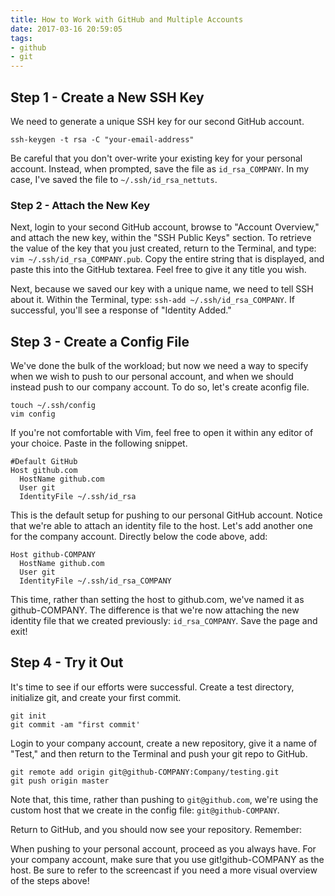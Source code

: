 ```yaml
---
title: How to Work with GitHub and Multiple Accounts
date: 2017-03-16 20:59:05
tags:
- github
- git
---
```


## Step 1 - Create a New SSH Key
We need to generate a unique SSH key for our second GitHub account.

```
ssh-keygen -t rsa -C "your-email-address"
```

Be careful that you don't over-write your existing key for your personal account. Instead, when prompted, save the file as `id_rsa_COMPANY`. In my case, I've saved the file to `~/.ssh/id_rsa_nettuts`.

### Step 2 - Attach the New Key

Next, login to your second GitHub account, browse to "Account Overview," and attach the new key, within the "SSH Public Keys" section. To retrieve the value of the key that you just created, return to the Terminal, and type: `vim ~/.ssh/id_rsa_COMPANY.pub`. Copy the entire string that is displayed, and paste this into the GitHub textarea. Feel free to give it any title you wish.

Next, because we saved our key with a unique name, we need to tell SSH about it. Within the Terminal, type: `ssh-add ~/.ssh/id_rsa_COMPANY`. If successful, you'll see a response of "Identity Added."

<!-- more -->
## Step 3 - Create a Config File
We've done the bulk of the workload; but now we need a way to specify when we wish to push to our personal account, and when we should instead push to our company account. To do so, let's create aconfig file.


```
touch ~/.ssh/config
vim config
```
If you're not comfortable with Vim, feel free to open it within any editor of your choice. Paste in the following snippet.

```
#Default GitHub
Host github.com
  HostName github.com
  User git
  IdentityFile ~/.ssh/id_rsa
```

This is the default setup for pushing to our personal GitHub account. Notice that we're able to attach an identity file to the host. Let's add another one for the company account. Directly below the code above, add:

```
Host github-COMPANY
  HostName github.com
  User git
  IdentityFile ~/.ssh/id_rsa_COMPANY
```

This time, rather than setting the host to github.com, we've named it as github-COMPANY. The difference is that we're now attaching the new identity file that we created previously: `id_rsa_COMPANY`. Save the page and exit!

## Step 4 - Try it Out
It's time to see if our efforts were successful. Create a test directory, initialize git, and create your first commit.

```
git init
git commit -am "first commit'
```

Login to your company account, create a new repository, give it a name of "Test," and then return to the Terminal and push your git repo to GitHub.

```
git remote add origin git@github-COMPANY:Company/testing.git
git push origin master
```

Note that, this time, rather than pushing to `git@github.com`, we're using the custom host that we create in the
config file: `git@github-COMPANY`.

Return to GitHub, and you should now see your repository. Remember:

When pushing to your personal account, proceed as you always have.
For your company account, make sure that you use git!github-COMPANY as the host.
Be sure to refer to the screencast if you need a more visual overview of the steps above!
